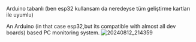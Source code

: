 Arduino tabanlı (ben esp32 kullansam da neredeyse tüm geliştirme kartları ile uyumlu)

An Arduino (in that case esp32,but its compatible with almost all dev boards) based PC monitoring system.
![20240812_214359](https://github.com/user-attachments/assets/dcbf0e24-2158-4b76-a68e-d8b15ddf6405)

